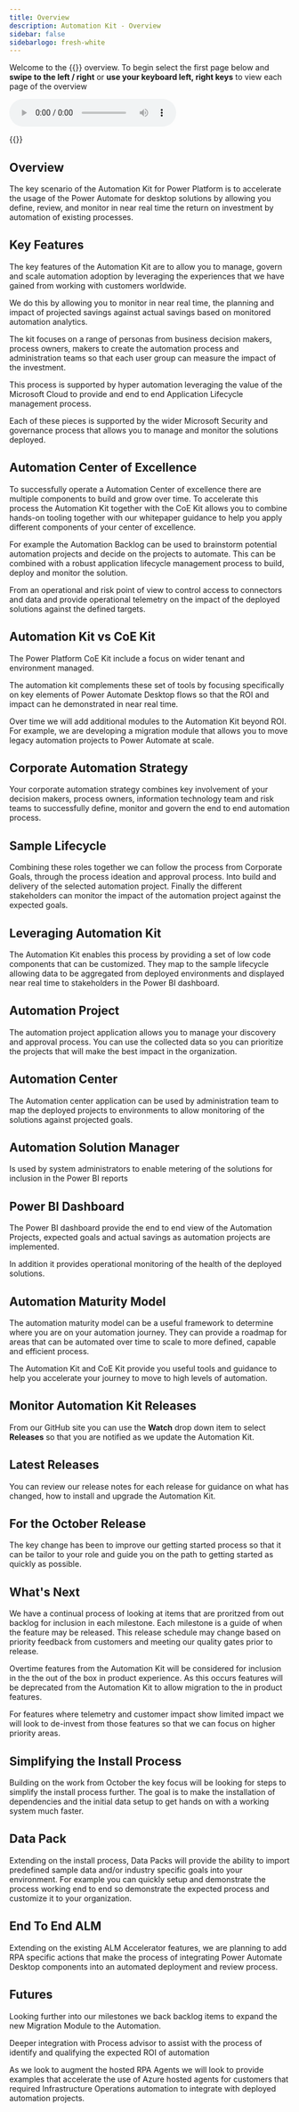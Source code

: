 ```yaml
---
title: Overview
description: Automation Kit - Overview
sidebar: false
sidebarlogo: fresh-white
---
```


Welcome to the {{<product-name>}} overview. To begin select the first page below and **swipe to the left / right** or **use your keyboard left, right keys** to view each page of the overview

<audio id="slideAudio" controls="controls" style="height:50px">
    <source src="" type="audio/mpeg">
  Your browser does not support the audio element.
</audio>

{{<presentation slides="1,2,3,4,5,6,7,8,9,10,11,12,13,14,15,16,17,18,19,20">}}

## Overview

The key scenario of the Automation Kit for Power Platform is to accelerate the usage of the Power Automate for desktop solutions by allowing you define, review, and monitor in near real time the return on investment by automation of existing processes.

## Key Features

The key features of the Automation Kit are to allow you to manage, govern and scale automation adoption by leveraging the experiences that we have gained from working with customers worldwide.

We do this by allowing you to monitor in near real time, the planning and impact of projected savings against actual savings based on monitored automation analytics.

The kit focuses on a range of personas from business decision makers, process owners, makers to create the automation process and administration teams so that each user group can measure the impact of the investment.

This process is supported by hyper automation leveraging the value of the Microsoft Cloud to provide and end to end Application Lifecycle management process.

Each of these pieces is supported by the wider Microsoft Security and governance process that allows you to manage and monitor the solutions deployed.

## Automation Center of Excellence

To successfully operate a Automation Center of excellence there are multiple components to build and grow over time. To accelerate this process the Automation Kit together with the CoE Kit allows you to combine hands-on tooling together with our whitepaper guidance to help you apply different components of your center of excellence.

For example the Automation Backlog can be used to brainstorm potential automation projects and decide on the projects to automate. This can be combined with a robust application lifecycle management process to build, deploy and monitor the solution.

From an operational and risk point of view to control access to connectors and data and provide operational telemetry on the impact of the deployed solutions against the defined targets.

## Automation Kit vs CoE Kit

The Power Platform CoE Kit include a focus on wider tenant and environment managed.

The automation kit complements these set of tools by focusing specifically on key elements of Power Automate Desktop flows so that the ROI and impact can he demonstrated in near real time.

Over time we will add additional modules to the Automation Kit beyond ROI. For example, we are developing a migration module that allows you to move legacy automation projects to Power Automate at scale.

## Corporate Automation Strategy

Your corporate automation strategy combines key involvement of your decision makers, process owners, information technology team and risk teams to successfully define, monitor and govern the end to end automation process.

## Sample Lifecycle

Combining these roles together we can follow the process from Corporate Goals, through the process ideation and approval process. Into build and delivery of the selected automation project. Finally the different stakeholders can monitor the impact of the automation project against the expected goals.

## Leveraging Automation Kit

The Automation Kit enables this process by providing a set of low code components that can be customized. They map to the sample lifecycle allowing data to be aggregated from deployed environments and displayed near real time to stakeholders in the Power BI dashboard.

## Automation Project

The automation project application allows you to manage your discovery and approval process. You can use the collected data so you can prioritize the projects that will make the best impact in the organization.

## Automation Center

The Automation center application can be used by administration team to map the deployed projects to environments to allow monitoring of the solutions against projected goals.

## Automation Solution Manager

Is used by system administrators to enable metering of the solutions for inclusion in the Power BI reports

## Power BI Dashboard

The Power BI dashboard provide the end to end view of the Automation Projects, expected goals and actual savings as automation projects are implemented.

In addition it provides operational monitoring of the health of the deployed solutions.

## Automation Maturity Model

The automation maturity model can be a useful framework to determine where you are on your automation journey. They can provide a roadmap for areas that can be automated over time to scale to more defined, capable and efficient process.

The Automation Kit and CoE Kit provide you useful tools and guidance to help you accelerate your journey to move to high levels of automation.

## Monitor Automation Kit Releases

From our GitHub site you can use the **Watch** drop down item to select **Releases** so that you are notified as we update the Automation Kit.

## Latest Releases

You can review our release notes for each release for guidance on what has changed, how to install and upgrade the Automation Kit.

## For the October Release

The key change has been to improve our getting started process so that it can be tailor to your role and guide you on the path to getting started as quickly as possible.

## What's Next

We have a continual process of looking at items that are proritzed from out backlog for inclusion in each milestone. Each milestone is a guide of when the feature may be released. This release schedule may change based on priority feedback from customers and meeting our quality gates prior to release. 

Overtime features from the Automation Kit will be considered for inclusion in the the out of the box in product experience. As this occurs features will be deprecated from the Automation Kit to allow migration to the in product features.

For features where telemetry and customer impact show limited impact we will look to de-invest from those features so that we can focus on higher priority areas.

## Simplifying the Install Process

Building on the work from October the key focus will be looking for steps to simplify the install process further. The goal is to make the installation of dependencies and the initial data setup to get hands on with a working system much faster.

## Data Pack

Extending on the install process, Data Packs will provide the ability to import predefined sample data and/or industry specific goals into your environment. For example you can quickly setup and demonstrate the process working end to end so demonstrate the expected process and customize it to your organization.

## End To End ALM

Extending on the existing ALM Accelerator features, we are planning to add RPA specific actions that make the process of integrating Power Automate Desktop components into an automated deployment and review process.

## Futures

Looking further into our milestones we back backlog items to expand the new Migration Module to the Automation.

Deeper integration with Process advisor to assist with the process of identify and qualifying the expected ROI of automation

As we look to augment the hosted RPA Agents we will look to provide examples that accelerate the use of Azure hosted agents for customers that required Infrastructure Operations automation to integrate with deployed automation projects.

<style>
     .page { display: none }
</style>

<div id="slide1" class="page" data-audio="https://powercat-automation-kit.azureedge.net/overview/Slide01.mp3">

![Automation Kit Overview](https://powercat-automation-kit.azureedge.net/overview/Slide01.SVG)

</div>

<div id="slide2" class="page" data-audio="https://powercat-automation-kit.azureedge.net/overview/Slide02.mp3">

![Automation Kit Features](https://powercat-automation-kit.azureedge.net/overview/Slide02.SVG)

</div>

<div id="slide3" class="page" data-audio="https://powercat-automation-kit.azureedge.net/overview/Slide03.mp3">

![Automation Center of Excellence Overview](https://powercat-automation-kit.azureedge.net/overview/Slide03.SVG)

</div>

<div id="slide4" class="page" data-audio="https://powercat-automation-kit.azureedge.net/overview/Slide04.mp3">

![Automation Kit vs CoE Kit](https://powercat-automation-kit.azureedge.net/overview/Slide04.SVG)

</div>

<div id="slide5" class="page" data-audio="https://powercat-automation-kit.azureedge.net/overview/Slide05.mp3">

![Corporate Automation Strategy](https://powercat-automation-kit.azureedge.net/overview/Slide05.SVG)

</div>

<div id="slide6" class="page" data-audio="https://powercat-automation-kit.azureedge.net/overview/Slide06.mp3">

![Automation Kit - Sample Lifecycle](https://powercat-automation-kit.azureedge.net/overview/Slide06.SVG)

</div>

<div id="slide7" class="page" data-audio="https://powercat-automation-kit.azureedge.net/overview/Slide07.mp3">

![Leveraging Automation Kit](https://powercat-automation-kit.azureedge.net/overview/Slide07.SVG)

</div>

<div id="slide8" class="page" data-audio="https://powercat-automation-kit.azureedge.net/overview/Slide08.mp3">

![Automation Projects](https://powercat-automation-kit.azureedge.net/overview/Slide08.SVG)

</div>

<div id="slide9" class="page" data-audio="https://powercat-automation-kit.azureedge.net/overview/Slide09.mp3">

![Automation Center](https://powercat-automation-kit.azureedge.net/overview/Slide09.SVG)

</div>

<div id="slide10" class="page" data-audio="https://powercat-automation-kit.azureedge.net/overview/Slide10.mp3">

![Automation Solution Manager](https://powercat-automation-kit.azureedge.net/overview/Slide10.SVG)

</div>

<div id="slide11" class="page" data-audio="https://powercat-automation-kit.azureedge.net/overview/Slide11.mp3">

![Power BI Dashboard](https://powercat-automation-kit.azureedge.net/overview/Slide11.SVG)

</div>

<div id="slide12" class="page" data-audio="https://powercat-automation-kit.azureedge.net/overview/Slide12.mp3">

![Automation Maturity Model](https://powercat-automation-kit.azureedge.net/overview/Slide12.SVG)

</div>

<div id="slide13" class="page" data-audio="https://powercat-automation-kit.azureedge.net/overview/Slide13.mp3">

![Monitor Automation Kit Releases](https://powercat-automation-kit.azureedge.net/overview/Slide13.SVG)

</div>

<div id="slide14" class="page" data-audio="https://powercat-automation-kit.azureedge.net/overview/Slide14.mp3">

![Automation Kit Release](https://powercat-automation-kit.azureedge.net/overview/Slide14.SVG)

</div>

<div id="slide15" class="page" data-audio="https://powercat-automation-kit.azureedge.net/overview/Slide15.mp3">

![Automation Kit Geting Started](https://powercat-automation-kit.azureedge.net/overview/Slide15.SVG)

</div>

<div id="slide16" class="page" data-audio="https://powercat-automation-kit.azureedge.net/overview/Slide16.mp3">

![Automation Kit Getting Started](https://powercat-automation-kit.azureedge.net/overview/Slide16.SVG)

</div>

<div id="slide17" class="page" data-audio="https://powercat-automation-kit.azureedge.net/overview/Slide17.mp3">

![What's Next](https://powercat-automation-kit.azureedge.net/overview/Slide17.SVG)

</div>

<div id="slide18" class="page" data-audio="https://powercat-automation-kit.azureedge.net/overview/Slide18.mp3">

![Simplifying the Install Process](https://powercat-automation-kit.azureedge.net/overview/Slide18.SVG)

</div>

<div id="slide19" class="page" data-audio="https://powercat-automation-kit.azureedge.net/overview/Slide19.mp3">

![Sample Data](https://powercat-automation-kit.azureedge.net/overview/Slide19.SVG)

</div>

<div id="slide20" class="page" data-audio="https://powercat-automation-kit.azureedge.net/overview/Slide20.mp3">

![Futures](https://powercat-automation-kit.azureedge.net/overview/Slide20.SVG)

</div>
